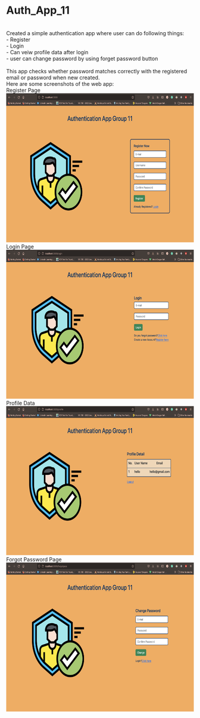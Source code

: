 # Auth_App_11
<br />
Created a simple authentication app where user can do following things:
<br />
- Register
<br />
- Login
<br />
- Can veiw profile data after login
<br />
- user can change password by using forget password button
<br />
<br />
This app checks whether password matches correctly with the registered email or password when new created.
<br />
Here are some screenshots of the web app:
<br />
Register Page
<img src="register.png" alt="Chat app" width="600" height="400">
Login Page
<img src="login.png" alt="Chat app" width="600" height="400">
Profile Data
<img src="profile.png" alt="Chat app" width="600" height="400">
Forgot Password Page
<img src="forgotpass.png" alt="Chat app" width="600" height="400">
